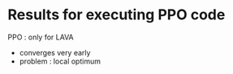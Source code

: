 # Results for executing PPO code

PPO : only for LAVA
- converges very early
- problem : local optimum
